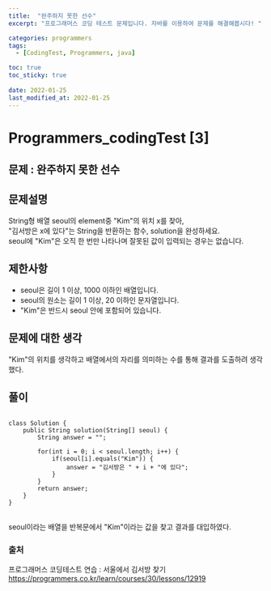 ```yaml
---
title:  "완주하지 못한 선수"
excerpt: "프로그래머스 코딩 테스트 문제입니다. 자바를 이용하여 문제를 해결해봅시다! "

categories: programmers
tags:
  - [CodingTest, Programmers, java]

toc: true
toc_sticky: true
 
date: 2022-01-25
last_modified_at: 2022-01-25
---
```


# Programmers_codingTest [3]

## 문제 : 완주하지 못한 선수

## 문제설명  
String형 배열 seoul의 element중 "Kim"의 위치 x를 찾아,  
"김서방은 x에 있다"는 String을 반환하는 함수, solution을 완성하세요.  
seoul에 "Kim"은 오직 한 번만 나타나며 잘못된 값이 입력되는 경우는 없습니다.


## 제한사항
- seoul은 길이 1 이상, 1000 이하인 배열입니다.  
- seoul의 원소는 길이 1 이상, 20 이하인 문자열입니다.  
- "Kim"은 반드시 seoul 안에 포함되어 있습니다.



## 문제에 대한 생각
"Kim"의 위치를 생각하고 배열에서의 자리를 의미하는 수를 통해 결과를 도출하려 생각했다.


## 풀이
<pre>
<code>
class Solution {
    public String solution(String[] seoul) {
        String answer = "";
        
        for(int i = 0; i < seoul.length; i++) {
            if(seoul[i].equals("Kim")) {
                answer = "김서방은 " + i + "에 있다";
            }
        }
        return answer;
    }
}
</code>
</pre>
seoul이라는 배열을 반복문에서 "Kim"이라는 값을 찾고 결과를 대입하였다.


### 출처

프로그래머스 코딩테스트 연습 : 서울에서 김서방 찾기  
https://programmers.co.kr/learn/courses/30/lessons/12919
